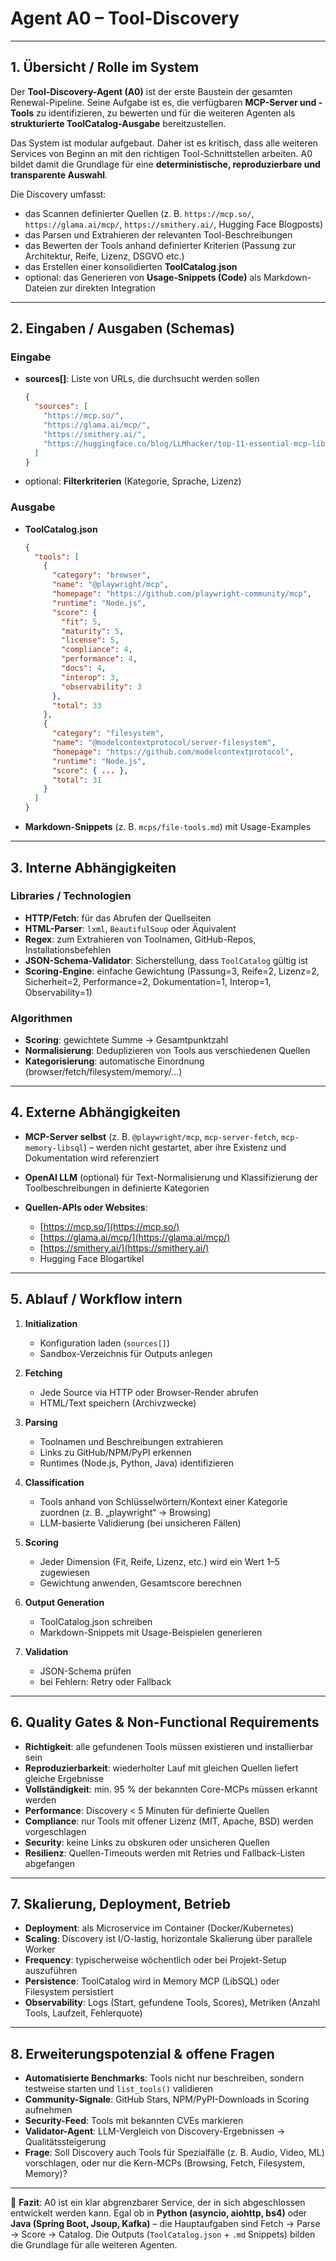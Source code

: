 # Agent A0 – Tool-Discovery

---

## 1. Übersicht / Rolle im System

Der **Tool-Discovery-Agent (A0)** ist der erste Baustein der gesamten Renewal-Pipeline. Seine Aufgabe ist es, die verfügbaren **MCP-Server und -Tools** zu identifizieren, zu bewerten und für die weiteren Agenten als **strukturierte ToolCatalog-Ausgabe** bereitzustellen.

Das System ist modular aufgebaut. Daher ist es kritisch, dass alle weiteren Services von Beginn an mit den richtigen Tool-Schnittstellen arbeiten. A0 bildet damit die Grundlage für eine **deterministische, reproduzierbare und transparente Auswahl**.

Die Discovery umfasst:

* das Scannen definierter Quellen (z. B. `https://mcp.so/`, `https://glama.ai/mcp/`, `https://smithery.ai/`, Hugging Face Blogposts)
* das Parsen und Extrahieren der relevanten Tool-Beschreibungen
* das Bewerten der Tools anhand definierter Kriterien (Passung zur Architektur, Reife, Lizenz, DSGVO etc.)
* das Erstellen einer konsolidierten **ToolCatalog.json**
* optional: das Generieren von **Usage-Snippets (Code)** als Markdown-Dateien zur direkten Integration

---

## 2. Eingaben / Ausgaben (Schemas)

### Eingabe

* **sources[]**: Liste von URLs, die durchsucht werden sollen

  ```json
  {
    "sources": [
      "https://mcp.so/",
      "https://glama.ai/mcp/",
      "https://smithery.ai/",
      "https://huggingface.co/blog/LLMhacker/top-11-essential-mcp-libraries"
    ]
  }
  ```
* optional: **Filterkriterien** (Kategorie, Sprache, Lizenz)

### Ausgabe

* **ToolCatalog.json**

  ```json
  {
    "tools": [
      {
        "category": "browser",
        "name": "@playwright/mcp",
        "homepage": "https://github.com/playwright-community/mcp",
        "runtime": "Node.js",
        "score": {
          "fit": 5,
          "maturity": 5,
          "license": 5,
          "compliance": 4,
          "performance": 4,
          "docs": 4,
          "interop": 3,
          "observability": 3
        },
        "total": 33
      },
      {
        "category": "filesystem",
        "name": "@modelcontextprotocol/server-filesystem",
        "homepage": "https://github.com/modelcontextprotocol",
        "runtime": "Node.js",
        "score": { ... },
        "total": 31
      }
    ]
  }
  ```

* **Markdown-Snippets** (z. B. `mcps/file-tools.md`) mit Usage-Examples

---

## 3. Interne Abhängigkeiten

### Libraries / Technologien

* **HTTP/Fetch**: für das Abrufen der Quellseiten
* **HTML-Parser**: `lxml`, `BeautifulSoup` oder Äquivalent
* **Regex**: zum Extrahieren von Toolnamen, GitHub-Repos, Installationsbefehlen
* **JSON-Schema-Validator**: Sicherstellung, dass `ToolCatalog` gültig ist
* **Scoring-Engine**: einfache Gewichtung (Passung=3, Reife=2, Lizenz=2, Sicherheit=2, Performance=2, Dokumentation=1, Interop=1, Observability=1)

### Algorithmen

* **Scoring**: gewichtete Summe → Gesamtpunktzahl
* **Normalisierung**: Deduplizieren von Tools aus verschiedenen Quellen
* **Kategorisierung**: automatische Einordnung (browser/fetch/filesystem/memory/…)

---

## 4. Externe Abhängigkeiten

* **MCP-Server selbst** (z. B. `@playwright/mcp`, `mcp-server-fetch`, `mcp-memory-libsql`) – werden nicht gestartet, aber ihre Existenz und Dokumentation wird referenziert
* **OpenAI LLM** (optional) für Text-Normalisierung und Klassifizierung der Toolbeschreibungen in definierte Kategorien
* **Quellen-APIs oder Websites**:

  * [https://mcp.so/](https://mcp.so/)
  * [https://glama.ai/mcp/](https://glama.ai/mcp/)
  * [https://smithery.ai/](https://smithery.ai/)
  * Hugging Face Blogartikel

---

## 5. Ablauf / Workflow intern

1. **Initialization**

   * Konfiguration laden (`sources[]`)
   * Sandbox-Verzeichnis für Outputs anlegen

2. **Fetching**

   * Jede Source via HTTP oder Browser-Render abrufen
   * HTML/Text speichern (Archivzwecke)

3. **Parsing**

   * Toolnamen und Beschreibungen extrahieren
   * Links zu GitHub/NPM/PyPI erkennen
   * Runtimes (Node.js, Python, Java) identifizieren

4. **Classification**

   * Tools anhand von Schlüsselwörtern/Kontext einer Kategorie zuordnen (z. B. „playwright“ → Browsing)
   * LLM-basierte Validierung (bei unsicheren Fällen)

5. **Scoring**

   * Jeder Dimension (Fit, Reife, Lizenz, etc.) wird ein Wert 1–5 zugewiesen
   * Gewichtung anwenden, Gesamtscore berechnen

6. **Output Generation**

   * ToolCatalog.json schreiben
   * Markdown-Snippets mit Usage-Beispielen generieren

7. **Validation**

   * JSON-Schema prüfen
   * bei Fehlern: Retry oder Fallback

---

## 6. Quality Gates & Non-Functional Requirements

* **Richtigkeit**: alle gefundenen Tools müssen existieren und installierbar sein
* **Reproduzierbarkeit**: wiederholter Lauf mit gleichen Quellen liefert gleiche Ergebnisse
* **Vollständigkeit**: min. 95 % der bekannten Core-MCPs müssen erkannt werden
* **Performance**: Discovery < 5 Minuten für definierte Quellen
* **Compliance**: nur Tools mit offener Lizenz (MIT, Apache, BSD) werden vorgeschlagen
* **Security**: keine Links zu obskuren oder unsicheren Quellen
* **Resilienz**: Quellen-Timeouts werden mit Retries und Fallback-Listen abgefangen

---

## 7. Skalierung, Deployment, Betrieb

* **Deployment**: als Microservice im Container (Docker/Kubernetes)
* **Scaling**: Discovery ist I/O-lastig, horizontale Skalierung über parallele Worker
* **Frequency**: typischerweise wöchentlich oder bei Projekt-Setup auszuführen
* **Persistence**: ToolCatalog wird in Memory MCP (LibSQL) oder Filesystem persistiert
* **Observability**: Logs (Start, gefundene Tools, Scores), Metriken (Anzahl Tools, Laufzeit, Fehlerquote)

---

## 8. Erweiterungspotenzial & offene Fragen

* **Automatisierte Benchmarks**: Tools nicht nur beschreiben, sondern testweise starten und `list_tools()` validieren
* **Community-Signale**: GitHub Stars, NPM/PyPI-Downloads in Scoring aufnehmen
* **Security-Feed**: Tools mit bekannten CVEs markieren
* **Validator-Agent**: LLM-Vergleich von Discovery-Ergebnissen → Qualitätssteigerung
* **Frage**: Soll Discovery auch Tools für Spezialfälle (z. B. Audio, Video, ML) vorschlagen, oder nur die Kern-MCPs (Browsing, Fetch, Filesystem, Memory)?

---

📄 **Fazit**:
A0 ist ein klar abgrenzbarer Service, der in sich abgeschlossen entwickelt werden kann. Egal ob in **Python (asyncio, aiohttp, bs4)** oder **Java (Spring Boot, Jsoup, Kafka)** – die Hauptaufgaben sind Fetch → Parse → Score → Catalog.
Die Outputs (`ToolCatalog.json` + `.md` Snippets) bilden die Grundlage für alle weiteren Agenten.

